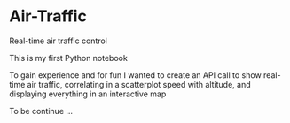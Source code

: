 # Air-Traffic
Real-time air traffic control

This is my first Python notebook

To gain experience and for fun I wanted to create an API call to show real-time air traffic, correlating in a scatterplot speed with altitude, and displaying everything in an interactive map

To be continue ...
